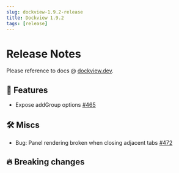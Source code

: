 ```yaml
---
slug: dockview-1.9.2-release
title: Dockview 1.9.2
tags: [release]
---
```


# Release Notes

Please reference to docs @ [dockview.dev](https://dockview.dev).

## 🚀 Features

-   Expose addGroup options [#465](https://github.com/mathuo/dockview/issues/465)

## 🛠 Miscs

-   Bug: Panel rendering broken when closing adjacent tabs [#472](https://github.com/mathuo/dockview/issues/472)

## 🔥 Breaking changes

